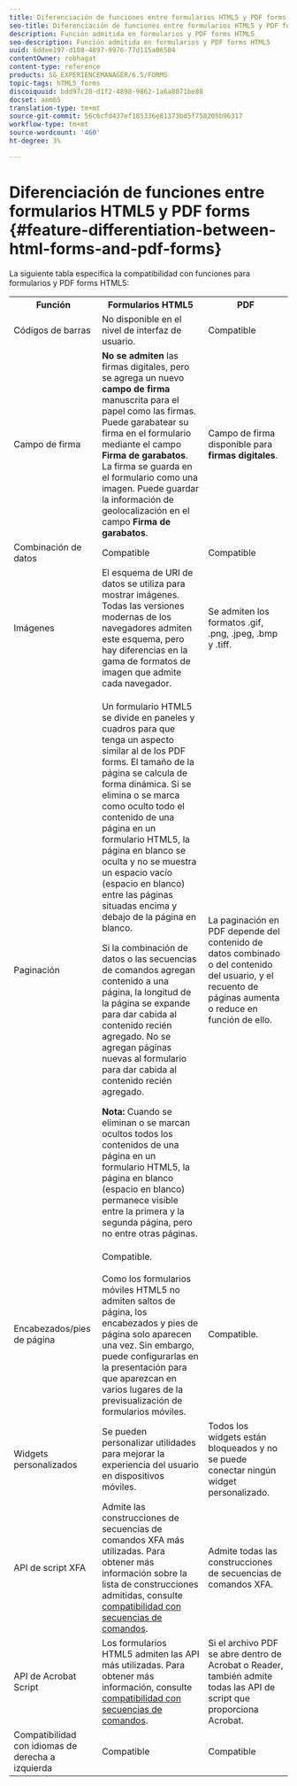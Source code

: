 ```yaml
---
title: Diferenciación de funciones entre formularios HTML5 y PDF forms
seo-title: Diferenciación de funciones entre formularios HTML5 y PDF forms
description: Función admitida en formularios y PDF forms HTML5
seo-description: Función admitida en formularios y PDF forms HTML5
uuid: 6ddee197-d108-4897-9976-77d115a06504
contentOwner: robhagat
content-type: reference
products: SG_EXPERIENCEMANAGER/6.5/FORMS
topic-tags: hTML5_forms
discoiquuid: bdd97c20-d1f2-4898-9862-1a6a8071be88
docset: aem65
translation-type: tm+mt
source-git-commit: 56c6cfd437ef185336e81373bd5f758205b96317
workflow-type: tm+mt
source-wordcount: '460'
ht-degree: 3%

---
```



# Diferenciación de funciones entre formularios HTML5 y PDF forms {#feature-differentiation-between-html-forms-and-pdf-forms}

La siguiente tabla especifica la compatibilidad con funciones para formularios y PDF forms HTML5:

<table>
 <tbody>
  <tr>
   <th>Función</th>
   <th>Formularios HTML5</th>
   <th>PDF</th>
  </tr>
  <tr>
   <td>Códigos de barras<br /> </td>
   <td>No disponible en el nivel de interfaz de usuario. </td>
   <td>Compatible</td>
  </tr>
  <tr>
   <td>Campo de firma<br /> </td>
   <td><strong>No se admiten </strong> las firmas digitales, pero se agrega un nuevo  <strong>campo de firma </strong> manuscrita para el papel como las firmas. Puede garabatear su firma en el formulario mediante el campo <strong>Firma de garabatos</strong>. La firma se guarda en el formulario como una imagen. Puede guardar la información de geolocalización en el campo <strong>Firma de garabatos</strong>.</td>
   <td>Campo de firma disponible para <strong>firmas digitales</strong>.</td>
  </tr>
  <tr>
   <td>Combinación de datos</td>
   <td>Compatible</td>
   <td>Compatible</td>
  </tr>
  <tr>
   <td>Imágenes</td>
   <td>El esquema de URI de datos se utiliza para mostrar imágenes. Todas las versiones modernas de los navegadores admiten este esquema, pero hay diferencias en la gama de formatos de imagen que admite cada navegador.<br /> </td>
   <td>Se admiten los formatos .gif, .png, .jpeg, .bmp y .tiff.</td>
  </tr>
  <tr>
   <td>Paginación<br /> </td>
   <td><p>Un formulario HTML5 se divide en paneles y cuadros para que tenga un aspecto similar al de los PDF forms. El tamaño de la página se calcula de forma dinámica. Si se elimina o se marca como oculto todo el contenido de una página en un formulario HTML5, la página en blanco se oculta y no se muestra un espacio vacío (espacio en blanco) entre las páginas situadas encima y debajo de la página en blanco.</p> <p>Si la combinación de datos o las secuencias de comandos agregan contenido a una página, la longitud de la página se expande para dar cabida al contenido recién agregado. No se agregan páginas nuevas al formulario para dar cabida al contenido recién agregado. </p> <p><strong>Nota:</strong> Cuando se eliminan o se marcan ocultos todos los contenidos de una página en un formulario HTML5, la página en blanco (espacio en blanco) permanece visible entre la primera y la segunda página, pero no entre otras páginas.</p> </td>
   <td>La paginación en PDF depende del contenido de datos combinado o del contenido del usuario, y el recuento de páginas aumenta o reduce en función de ello.</td>
  </tr>
  <tr>
   <td>Encabezados/pies de página </td>
   <td>Compatible. <br /> <br /> Como los formularios móviles HTML5 no admiten saltos de página, los encabezados y pies de página solo aparecen una vez. Sin embargo, puede configurarlas en la presentación para que aparezcan en varios lugares de la previsualización de formularios móviles.<br /> </td>
   <td>Compatible.</td>
  </tr>
  <tr>
   <td>Widgets personalizados</td>
   <td>Se pueden personalizar utilidades para mejorar la experiencia del usuario en dispositivos móviles.<br /> </td>
   <td>Todos los widgets están bloqueados y no se puede conectar ningún widget personalizado.<br /> </td>
  </tr>
  <tr>
   <td>API de script XFA</td>
   <td>Admite las construcciones de secuencias de comandos XFA más utilizadas. Para obtener más información sobre la lista de construcciones admitidas, consulte <a href="/help/forms/using/scripting-support.md">compatibilidad con secuencias de comandos</a>.</td>
   <td>Admite todas las construcciones de secuencias de comandos XFA.</td>
  </tr>
  <tr>
   <td>API de Acrobat Script </td>
   <td>Los formularios HTML5 admiten las API más utilizadas. Para obtener más información, consulte <a href="/help/forms/using/scripting-support.md">compatibilidad con secuencias de comandos</a>.</td>
   <td>Si el archivo PDF se abre dentro de Acrobat o Reader, también admite todas las API de script que proporciona Acrobat.</td>
  </tr>
  <tr>
   <td>Compatibilidad con idiomas de derecha a izquierda </td>
   <td>Compatible</td>
   <td>Compatible</td>
  </tr>
 </tbody>
</table>

<!--Follow the best practices to enable a form template for HTML5 renditions and ensure that the behavior and appearance of HTML5 forms and XFA-based PDF is consistent. For detailed list of best practices, see [Best practices to design an HTML5 form.](/help/forms/using/best-practices-design-html5-forms.md)-->
